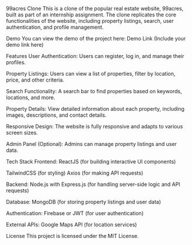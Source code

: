 99acres Clone
This is a clone of the popular real estate website, 99acres, built as part of an internship assignment. The clone replicates the core functionalities of the website, including property listings, search, user authentication, and profile management.

Demo
You can view the demo of the project here: Demo Link (Include your demo link here)

Features
User Authentication: Users can register, log in, and manage their profiles.

Property Listings: Users can view a list of properties, filter by location, price, and other criteria.

Search Functionality: A search bar to find properties based on keywords, locations, and more.

Property Details: View detailed information about each property, including images, descriptions, and contact details.

Responsive Design: The website is fully responsive and adapts to various screen sizes.

Admin Panel (Optional): Admins can manage property listings and user data.

Tech Stack
Frontend:
ReactJS (for building interactive UI components)

TailwindCSS (for styling)
Axios (for making API requests)

Backend:
Node.js with Express.js (for handling server-side logic and API requests)

Database:
MongoDB (for storing property listings and user data)

Authentication:
Firebase or JWT (for user authentication)

External APIs:
Google Maps API (for location services)

License
This project is licensed under the MIT License.
